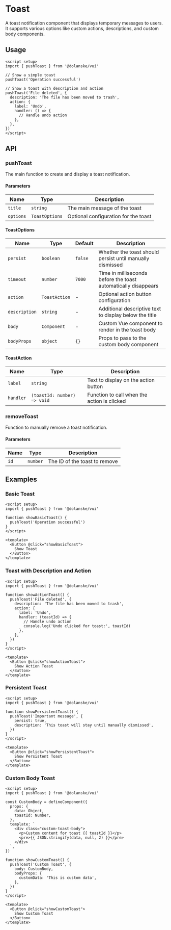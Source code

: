 # Toast

A toast notification component that displays temporary messages to users. It supports various options like custom actions, descriptions, and custom body components.

## Usage

```vue
<script setup>
import { pushToast } from '@dolanske/vui'

// Show a simple toast
pushToast('Operation successful')

// Show a toast with description and action
pushToast('File deleted', {
  description: 'The file has been moved to trash',
  action: {
    label: 'Undo',
    handler: () => {
      // Handle undo action
    },
  },
})
</script>
```

## API

### pushToast

The main function to create and display a toast notification.

#### Parameters

| Name      | Type           | Description                          |
| --------- | -------------- | ------------------------------------ |
| `title`   | `string`       | The main message of the toast        |
| `options` | `ToastOptions` | Optional configuration for the toast |

#### ToastOptions

| Name          | Type          | Default | Description                                                    |
| ------------- | ------------- | ------- | -------------------------------------------------------------- |
| `persist`     | `boolean`     | `false` | Whether the toast should persist until manually dismissed      |
| `timeout`     | `number`      | `7000`  | Time in milliseconds before the toast automatically disappears |
| `action`      | `ToastAction` | -       | Optional action button configuration                           |
| `description` | `string`      | -       | Additional descriptive text to display below the title         |
| `body`        | `Component`   | -       | Custom Vue component to render in the toast body               |
| `bodyProps`   | `object`      | `{}`    | Props to pass to the custom body component                     |

#### ToastAction

| Name      | Type                        | Description                                 |
| --------- | --------------------------- | ------------------------------------------- |
| `label`   | `string`                    | Text to display on the action button        |
| `handler` | `(toastId: number) => void` | Function to call when the action is clicked |

### removeToast

Function to manually remove a toast notification.

#### Parameters

| Name | Type     | Description                   |
| ---- | -------- | ----------------------------- |
| `id` | `number` | The ID of the toast to remove |

## Examples

### Basic Toast

```vue
<script setup>
import { pushToast } from '@dolanske/vui'

function showBasicToast() {
  pushToast('Operation successful')
}
</script>

<template>
  <Button @click="showBasicToast">
    Show Toast
  </Button>
</template>
```

### Toast with Description and Action

```vue
<script setup>
import { pushToast } from '@dolanske/vui'

function showActionToast() {
  pushToast('File deleted', {
    description: 'The file has been moved to trash',
    action: {
      label: 'Undo',
      handler: (toastId) => {
        // Handle undo action
        console.log('Undo clicked for toast:', toastId)
      },
    },
  })
}
</script>

<template>
  <Button @click="showActionToast">
    Show Action Toast
  </Button>
</template>
```

### Persistent Toast

```vue
<script setup>
import { pushToast } from '@dolanske/vui'

function showPersistentToast() {
  pushToast('Important message', {
    persist: true,
    description: 'This toast will stay until manually dismissed',
  })
}
</script>

<template>
  <Button @click="showPersistentToast">
    Show Persistent Toast
  </Button>
</template>
```

### Custom Body Toast

```vue
<script setup>
import { pushToast } from '@dolanske/vui'

const CustomBody = defineComponent({
  props: {
    data: Object,
    toastId: Number,
  },
  template: `
    <div class="custom-toast-body">
      <p>Custom content for toast {{ toastId }}</p>
      <pre>{{ JSON.stringify(data, null, 2) }}</pre>
    </div>
  `,
})

function showCustomToast() {
  pushToast('Custom Toast', {
    body: CustomBody,
    bodyProps: {
      customData: 'This is custom data',
    },
  })
}
</script>

<template>
  <Button @click="showCustomToast">
    Show Custom Toast
  </Button>
</template>
```
